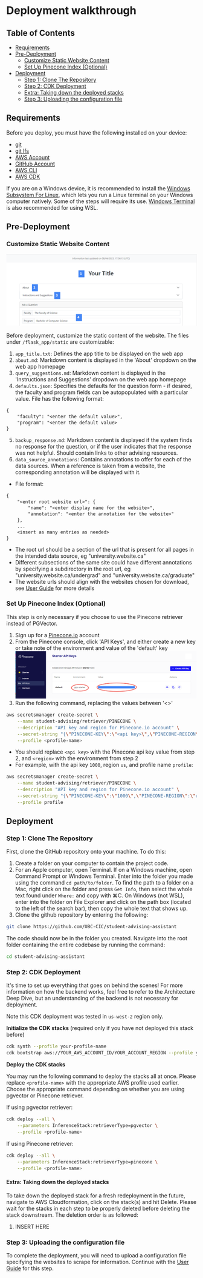 
# Deployment walkthrough

## Table of Contents
- [Requirements](#requirements)
- [Pre-Deployment](#pre-deployment)
  - [Customize Static Website Content](#customize-static-website-content)
  - [Set Up Pinecone Index (Optional)](#set-up-pinecone-index-optional)
- [Deployment](#deployment)
  - [Step 1: Clone The Repository](#step-1-clone-the-repository)
  - [Step 2: CDK Deployment](#step-2-cdk-deployment)
  - [Extra: Taking down the deployed stacks](#extra-taking-down-the-deployed-stacks)
  - [Step 3: Uploading the configuration file](#step-3-uploading-the-configuration-file)

## Requirements

Before you deploy, you must have the following installed on your device:

- [git](https://git-scm.com/downloads)
- [git lfs](https://git-lfs.com/)
- [AWS Account](https://aws.amazon.com/account/)
- [GitHub Account](https://github.com/)
- [AWS CLI](https://aws.amazon.com/cli/)
- [AWS CDK](https://docs.aws.amazon.com/cdk/latest/guide/cli.html)

If you are on a Windows device, it is recommended to install the [Windows Subsystem For Linux](https://docs.microsoft.com/en-us/windows/wsl/install), which lets you run a Linux terminal on your Windows computer natively. Some of the steps will require its use. [Windows Terminal](https://apps.microsoft.com/store/detail/windows-terminal/9N0DX20HK701) is also recommended for using WSL.

## Pre-Deployment

### Customize Static Website Content
![Static Files Homepage](./images/static_files_1.png)

Before deployment, customize the static content of the website.
The files under `/flask_app/static` are customizable:
1. `app_title.txt`: Defines the app title to be displayed on the web app
2. `about.md`: Markdown content is displayed in the 'About' dropdown on the web app homepage
3. `query_suggestions.md`: Markdown content is displayed in the 'Instructions and Suggestions' dropdown on the web app homepage
4. `defaults.json`: Specifies the defaults for the question form - if desired, the faculty and program fields can be autopopulated with a particular value. File has the following format:
```
{
    "faculty": "<enter the default value>",
    "program": "<enter the default value>
}
```
5. `backup_response.md`: Markdown content is displayed if the system finds no response for the question, or if the user indicates that the response was not helpful. Should contain links to other advising resources.
6. `data_source_annotations`: Contains annotations to offer for each of the data sources. When a reference is taken from a website, the corresponding annotation will be displayed with it.
- File format:
```
{
    "<enter root website url>": {
        "name": "<enter display name for the website>",
        "annotation": "<enter the annotation for the website>"
    },
    ... 
    <insert as many entries as needed>
}
```
- The root url should be a section of the url that is present for all pages in the intended data source, eg "university.website.ca"
- Different subsections of the same site could have different annotations by specifying a subdirectory in the root url, eg "university.website.ca/undergrad" and "university.website.ca/graduate"
- The website urls should align with the websites chosen for download, see [User Guide](UserGuide#data-pipeline) for more details

### Set Up Pinecone Index **(Optional)**
This step is only necessary if you choose to use the Pinecone retriever instead of PGVector.

1. Sign up for a [Pinecone.io](https://www.pinecone.io/) account
2. From the Pinecone console, click 'API Keys', and either create a new key or take note of the environment and value of the 'default' key
![Pinecone API Key](./images/pinecone_api_key.png)
3. Run the following command, replacing the values between '<>'

```bash
aws secretsmanager create-secret \
    --name student-advising/retriever/PINECONE \
    --description "API key and region for Pinecone.io account" \
    --secret-string "{\"PINECONE-KEY\":\"<api key>\",\"PINECONE-REGION\":\"<region>\"}" \
    --profile <profile-name>
```
- You should replace `<api key>` with the Pinecone api key value from step 2, and `<region>` with the environment from step 2
- For example, with the api key `1000`, region `us`, and profile name `profile`:
```bash
aws secretsmanager create-secret \
    --name student-advising/retriever/PINECONE \
    --description "API key and region for Pinecone.io account" \
    --secret-string "{\"PINECONE-KEY\":\"1000\",\"PINECONE-REGION\":\"us\"}" \
    --profile profile
``` 

## Deployment 

### Step 1: Clone The Repository

First, clone the GitHub repository onto your machine. To do this:

1. Create a folder on your computer to contain the project code.
2. For an Apple computer, open Terminal. If on a Windows machine, open Command Prompt or Windows Terminal. Enter into the folder you made using the command `cd path/to/folder`. To find the path to a folder on a Mac, right click on the folder and press `Get Info`, then select the whole text found under `Where:` and copy with ⌘C. On Windows (not WSL), enter into the folder on File Explorer and click on the path box (located to the left of the search bar), then copy the whole text that shows up.
3. Clone the github repository by entering the following:

```bash
git clone https://github.com/UBC-CIC/student-advising-assistant
```

The code should now be in the folder you created. Navigate into the root folder containing the entire codebase by running the command:

```bash
cd student-advising-assistant
``` 

### Step 2: CDK Deployment

It's time to set up everything that goes on behind the scenes! For more information on how the backend works, feel free to refer to the Architecture Deep Dive, but an understanding of the backend is not necessary for deployment.

Note this CDK deployment was tested in `us-west-2` region only.

**Initialize the CDK stacks**
(required only if you have not deployed this stack before)

```bash
cdk synth --profile your-profile-name
cdk bootstrap aws://YOUR_AWS_ACCOUNT_ID/YOUR_ACCOUNT_REGION --profile your-profile-name
```

**Deploy the CDK stacks**

You may  run the following command to deploy the stacks all at once. Please replace `<profile-name>` with the appropriate AWS profile used earlier. Choose the appropriate command depending on whether you are using pgvector or Pinecone retriever.

If using pgvector retriever:
```bash
cdk deploy --all \
    --parameters InferenceStack:retrieverType=pgvector \
    --profile <profile-name>
```

If using Pinecone retriever:
```bash
cdk deploy --all \
    --parameters InferenceStack:retrieverType=pinecone \
    --profile <profile-name>
```

#### **Extra: Taking down the deployed stacks**

To take down the deployed stack for a fresh redeployment in the future, navigate to AWS Cloudformation, click on the stack(s) and hit Delete. Please wait for the stacks in each step to be properly deleted before deleting the stack downstream. The deletion order is as followed:

1. INSERT HERE

### Step 3: Uploading the configuration file

To complete the deployment, you will need to upload a configuration file specifying the websites to scrape for information. Continue with the [User Guide](./UserGuide.md#updating-the-configuration-file) for this step.